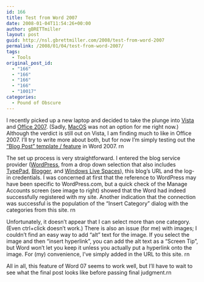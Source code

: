 ```yaml
---
id: 166
title: Test from Word 2007
date: 2008-01-04T11:54:26+00:00
author: gBRETTmiller
layout: post
guid: http://nsl.gbrettmiller.com/2008/test-from-word-2007
permalink: /2008/01/04/test-from-word-2007/
tags:
  - Tools
original_post_id:
  - "166"
  - "166"
  - "166"
  - "166"
  - "10017"
categories:
  - Pound of Obscure
---
```

I recently picked up a new laptop and decided to take the plunge into [Vista](http://nsl.gbrettmiller.com/%5C%22http://www.microsoft.com/vista%5C%22 "") and [Office 2007](http://nsl.gbrettmiller.com/%5C%22http://www.microsoft.com/office%5C%22 ""). (Sadly, [MacOS](http://nsl.gbrettmiller.com/%5C%22http://www.apple.com/macosx/%5C%22 "") was not an option for me right now.) Although the verdict is still out on Vista, I am finding much to like in Office 2007. I&#8217;ll try to write more about both, but for now I&#8217;m simply testing out the [&#8220;Blog Post&#8221; template / feature](http://nsl.gbrettmiller.com/%5C%22http://office.microsoft.com/en-us/word/HA102341301033.aspx?pid=CH100626141033%5C%22 "") in Word 2007. rn

[<img border="0" alt="" src="http://nsl.gbrettmiller.com/%5C%22http://nsl.gbrettmiller.com/wp-content/uploads/2008/01/010408_1654_TestfromWor1.png%5C%22" />](http://nsl.gbrettmiller.com/%5C%22http://nsl.gbrettmiller.com/%5C%22 "")The set up process is very straightforward. I entered the blog service provider ([WordPress](http://nsl.gbrettmiller.com/%5C%22http://www.wordpress.org/%5C%22 ""), from a drop down selection that also includes [TypePad](http://nsl.gbrettmiller.com/%5C%22http://www.typepad.com/%5C%22 ""), [Blogger](http://nsl.gbrettmiller.com/%5C%22http://www.blogger.com/%5C%22 ""), and [Windows Live Spaces](http://nsl.gbrettmiller.com/%5C%22http://home.services.spaces.live.com/%5C%22 "")), this blog&#8217;s URL and the log-in credentials. I was concerned at first that the reference to WordPress may have been specific to WordPress.com, but a quick check of the Manage Accounts screen (see image to right) showed that the Word had indeed successfully registered with my site. Another indication that the connection was successful is the population of the &#8220;Insert Category&#8221; dialog with the categories from this site. rn

Unfortunately, it doesn&#8217;t appear that I can select more than one category. (Even ctrl+click doesn&#8217;t work.) There is also an issue (for me) with images; I couldn&#8217;t find an easy way to add &#8220;alt&#8221; text for the image. If you select the image and then &#8220;insert hyperlink&#8221;, you can add the alt text as a &#8220;Screen Tip&#8221;, but Word won&#8217;t let you keep it unless you actually put a hyperlink onto the image. For (my) convenience, I&#8217;ve simply added in the URL to this site. rn

All in all, this feature of Word 07 seems to work well, but I&#8217;ll have to wait to see what the final post looks like before passing final judgment.rn